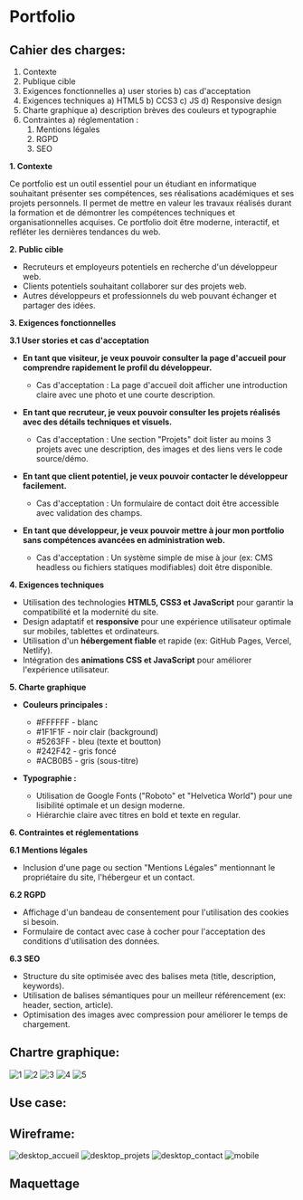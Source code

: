 ﻿# Portfolio

## Cahier des charges:

1. Contexte
2. Publique cible
3. Exigences fonctionnelles
   a) user stories
   b) cas d'acceptation
4. Exigences techniques
   a) HTML5
   b) CCS3
   c) JS
   d) Responsive design
5. Charte graphique
   a) description brèves des couleurs et typographie
6. Contraintes
   a) réglementation :
   1) Mentions légales
   2) RGPD
   3) SEO


**1. Contexte**

Ce portfolio est un outil essentiel pour un étudiant en informatique 
souhaitant présenter ses compétences, ses réalisations académiques et 
ses projets personnels. Il permet de mettre en valeur les travaux réalisés 
durant la formation et de démontrer les compétences techniques et 
organisationnelles acquises. Ce portfolio doit être moderne, interactif, 
et refléter les dernières tendances du web.

**2. Public cible**

- Recruteurs et employeurs potentiels en recherche d'un développeur web.
- Clients potentiels souhaitant collaborer sur des projets web.
- Autres développeurs et professionnels du web pouvant échanger et partager des idées.

**3. Exigences fonctionnelles**

**3.1 User stories et cas d'acceptation**

- **En tant que visiteur, je veux pouvoir consulter la page d'accueil pour comprendre rapidement le profil du développeur.**
    - Cas d'acceptation : La page d'accueil doit afficher une introduction claire avec une photo et une courte description.

- **En tant que recruteur, je veux pouvoir consulter les projets réalisés avec des détails techniques et visuels.**
    - Cas d'acceptation : Une section "Projets" doit lister au moins 3 projets avec une description, des images et des liens vers le code source/démo.

- **En tant que client potentiel, je veux pouvoir contacter le développeur facilement.**
    - Cas d'acceptation : Un formulaire de contact doit être accessible avec validation des champs.

- **En tant que développeur, je veux pouvoir mettre à jour mon portfolio sans compétences avancées en administration web.**
    - Cas d'acceptation : Un système simple de mise à jour (ex: CMS headless ou fichiers statiques modifiables) doit être disponible.

**4. Exigences techniques**

- Utilisation des technologies **HTML5, CSS3 et JavaScript** pour garantir la compatibilité et la modernité du site.
- Design adaptatif et **responsive** pour une expérience utilisateur optimale sur mobiles, tablettes et ordinateurs.
- Utilisation d'un **hébergement fiable** et rapide (ex: GitHub Pages, Vercel, Netlify).
- Intégration des **animations CSS et JavaScript** pour améliorer l'expérience utilisateur.

**5. Charte graphique**

- **Couleurs principales :**
    - #FFFFFF - blanc
    - #1F1F1F - noir clair (background)
    - #5263FF - bleu (texte et boutton)
    - #242F42 - gris foncé
    - #ACB0B5 - gris (sous-titre)

- **Typographie :**
    - Utilisation de Google Fonts ("Roboto" et "Helvetica World") pour une lisibilité optimale et un design moderne.
    - Hiérarchie claire avec titres en bold et texte en regular.

**6. Contraintes et réglementations**

**6.1 Mentions légales**
- Inclusion d'une page ou section "Mentions Légales" mentionnant le propriétaire du site, l'hébergeur et un contact.

**6.2 RGPD**
- Affichage d'un bandeau de consentement pour l'utilisation des cookies si besoin.
- Formulaire de contact avec case à cocher pour l'acceptation des conditions d'utilisation des données.

**6.3 SEO**
- Structure du site optimisée avec des balises meta (title, description, keywords).
- Utilisation de balises sémantiques pour un meilleur référencement (ex: header, section, article).
- Optimisation des images avec compression pour améliorer le temps de chargement.

## Chartre graphique:


![1](https://github.com/user-attachments/assets/13b97df0-17af-44b6-9aa8-3394566e5424)
![2](https://github.com/user-attachments/assets/b24cb415-4b5d-4c97-910e-a06e43344c7d)
![3](https://github.com/user-attachments/assets/9213d6fd-f8bc-4949-a234-fc19b5b732eb)
![4](https://github.com/user-attachments/assets/c2ea7f9b-dea6-4edf-a968-01c47674b03f)
![5](https://github.com/user-attachments/assets/c82212fa-74b9-4222-8faa-5dc6102c44a0)


## Use case:

## Wireframe:


![desktop_accueil](https://github.com/user-attachments/assets/6827e8c6-8c28-46ac-b7b9-5943d78a3c76)
![desktop_projets](https://github.com/user-attachments/assets/32c558a1-a06b-4092-a707-575acc4b8dbf)
![desktop_contact](https://github.com/user-attachments/assets/73997fef-bfc1-4949-a992-0a16c9ceefc5)
![mobile](https://github.com/user-attachments/assets/df058c7f-7aad-4d9b-b05a-f81d0c879e14)


## Maquettage












